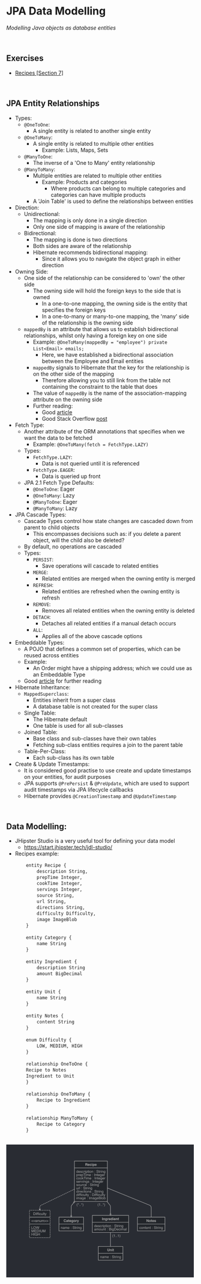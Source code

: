 # JPA Data Modelling
*Modelling Java objects as database entities*

<br>

## Exercises
* [Recipes [Section 7]](../07-spring-mvc-web-dev/exercises/recipes)

<br>

## JPA Entity Relationships
* Types:
    * `@OneToOne`:
        * A single entity is related to another single entity
    * `@OneToMany`:
        * A single entity is related to multiple other entities
            * Example: Lists, Maps, Sets
    * `@ManyToOne`:
        * The inverse of a 'One to Many' entity relationship
    * `@ManyToMany`:
        * Multiple entities are related to multiple other entities
            * Example: Products and categories
                * Where products can belong to multiple categories and categories can have multiple products
        * A 'Join Table' is used to define the relationships between entities
* Direction:
    * Unidirectional:
        * The mapping is only done in a single direction
        * Only one side of mapping is aware of the relationship
    * Bidirectional:
        * The mapping is done is two directions
        * Both sides are aware of the relationship
        * Hibernate recommends bidirectional mapping:
            * Since it allows you to navigate the object graph in either direction
* Owning Side:
    * One side of the relationship can be considered to 'own' the other side
        * The owning side will hold the foreign keys to the side that is owned
            * In a one-to-one mapping, the owning side is the entity that specifies the foreign keys
            * In a one-to-many or many-to-one mapping, the 'many' side of the relationship is the owning side
    * `mappedBy` is an attribute that allows us to establish bidirectional relationships, whilst only having a foreign key on one side
        * Example: `@OneToMany(mappedBy = "employee") private List<Email> emails;`
            * Here, we have established a bidirectional association between the Employee and Email entities
        * `mappedBy` signals to Hibernate that the key for the relationship is on the other side of the mapping
            * Therefore allowing you to still link from the table not containing the constraint to the table that does
        * The value of `mappedBy` is the name of the association-mapping attribute on the owning side
        * Further reading:
            * Good [article](https://www.baeldung.com/jpa-joincolumn-vs-mappedby)
            * Good Stack Overflow [post](https://stackoverflow.com/questions/9108224/can-someone-explain-mappedby-in-jpa-and-hibernate)
* Fetch Type:
    * Another attribute of the ORM annotations that specifies when we want the data to be fetched
        * Example: `@OneToMany(fetch = FetchType.LAZY)`
    * Types:
        * `FetchType.LAZY`:
            * Data is not queried until it is referenced
        * `FetchType.EAGER`:
            * Data is queried up front
    * JPA 2.1 Fetch Type Defaults:
        * `@OneToOne`: Eager
        * `@OneToMany`: Lazy
        * `@ManyToOne`: Eager
        * `@ManyToMany`: Lazy
* JPA Cascade Types:
    * Cascade Types control how state changes are cascaded down from parent to child objects
        * This encompasses decisions such as: if you delete a parent object, will the child also be deleted?
    * By default, no operations are cascaded
    * Types:
        * `PERSIST`:
            * Save operations will cascade to related entities
        * `MERGE`:
            * Related entities are merged when the owning entity is merged
        * `REFRESH`:
            * Related entities are refreshed when the owning entity is refresh
        * `REMOVE`:
            * Removes all related entities when the owning entity is deleted
        * `DETACH`:
            * Detaches all related entities if a manual detach occurs
        * `ALL`:
            * Applies all of the above cascade options
* Embeddable Types:
    * A POJO that defines a common set of properties, which can be reused across entities
    * Example:
        * An Order might have a shipping address; which we could use as an Embeddable Type
    * Good [article](https://www.baeldung.com/jpa-embedded-embeddable) for further reading
* Hibernate Inheritance:
    * `MappedSuperclass`:
        * Entities inherit from a super class
        * A database table is not created for the super class
    * Single Table:
        * The Hibernate default
        * One table is used for all sub-classes
    * Joined Table:
        * Base class and sub-classes have their own tables
        * Fetching sub-class entities requires a join to the parent table
    * Table-Per-Class:
        * Each sub-class has its own table
* Create & Update Timestamps:
    * It is considered good practise to use create and update timestamps on your entities, for audit purposes
    * JPA supports `@PrePersist` & `@PreUpdate`, which are used to support audit timestamps via JPA lifecycle callbacks
    * Hibernate provides `@CreationTimestamp` and `@UpdateTimestamp`

<br>

## Data Modelling:
* JHipster Studio is a very useful tool for defining your data model
    * https://start.jhipster.tech/jdl-studio/
* Recipes example:
    ```jdl
        entity Recipe {
            description String,
            prepTime Integer,
            cookTime Integer,
            servings Integer,
            source String,
            url String,
            directions String,
            difficulty Difficulty,
            image ImageBlob
        }

        entity Category {
            name String
        }

        entity Ingredient {
            description String
            amount BigDecimal
        }

        entity Unit {
            name String
        }

        entity Notes {
            content String
        }

        enum Difficulty {
            LOW, MEDIUM, HIGH
        }

        relationship OneToOne {
        Recipe to Notes
        Ingredient to Unit
        }

        relationship OneToMany {
            Recipe to Ingredient
        }

        relationship ManyToMany {
            Recipe to Category
        }
    ```

<br>

<img src="./res/recipes-jdl-data-model.png" width="500">

<br>
